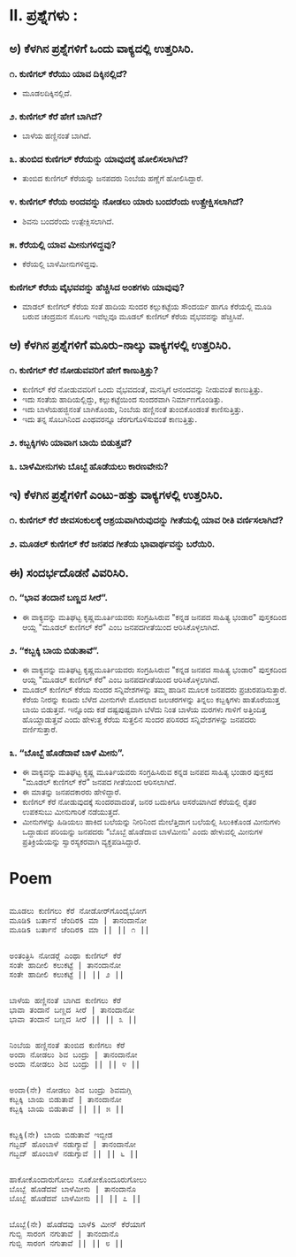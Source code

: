 # II. ಪ್ರಶ್ನೆಗಳು :

## ಅ) ಕೆಳಗಿನ ಪ್ರಶ್ನೆಗಳಿಗೆ ಒಂದು ವಾಕ್ಯದಲ್ಲಿ ಉತ್ತರಿಸಿರಿ.
### ೧. ಕುಣಿಗಲ್ ಕೆರೆಯು ಯಾವ ದಿಕ್ಕಿನಲ್ಲಿದೆ?
* ಮೂಡಲದಿಕ್ಕಿನಲ್ಲಿದೆ.

### ೨. ಕುಣಿಗಲ್ ಕೆರೆ ಹೇಗೆ ಬಾಗಿದೆ?
* ಬಾಳೆಯ ಹಣ್ಣಿನಂತೆ ಬಾಗಿದೆ.

### ೩. ತುಂಬಿದ ಕುಣಿಗಲ್ ಕೆರೆಯನ್ನು ಯಾವುದಕ್ಕೆ ಹೋಲಿಸಲಾಗಿದೆ?
* ತುಂಬಿದ ಕುಣಿಗಲ್‌ ಕೆರೆಯನ್ನು ಜನಪದರು ನಿಂಬೆಯ ಹಣ್ಣೆಗೆ ಹೋಲಿಸಿದ್ದಾರೆ.

### ೪. ಕುಣಿಗಲ್ ಕೆರೆಯ ಅಂದವನ್ನು ನೋಡಲು ಯಾರು ಬಂದರೆಂದು ಉತ್ಪ್ರೇಕ್ಷಿಸಲಾಗಿದೆ?
* ಶಿವನು ಬಂದರೆಂದು ಉತ್ಪೇಕ್ಲಿಸಲಾಗಿದೆ.

### ೫. ಕೆರೆಯಲ್ಲಿ ಯಾವ ಮೀನುಗಳಿದ್ದವು?
* ಕೆರೆಯಲ್ಲಿ ಬಾಳೆಮೀನುಗಳಿದ್ದವು.

### ಕುಣಿಗಲ್‌ ಕೆರೆಯ ವೈಭವವನ್ನು ಹೆಚ್ಚಿಸಿದ ಅಂಶಗಳು ಯಾವುವು?
* ಮಾಡಲ್‌ ಕುಣಿಗಲ್‌ ಕೆರೆಯ ಸಂತೆ ಹಾದಿಯ ಸುಂದರ ಕಲ್ಲುಕಟ್ಟೆಯ ಸೌಂದರ್ಯ ಹಾಗೂ ಕೆರೆಯಲ್ಲಿ ಮೂಡಿ ಬರುವ ಚಂದ್ರಮನ ಸೊಬಗು ಇವೆಲ್ಲವೂ ಮೂಡಲ್‌ ಕುಣಿಗಲ್‌ ಕೆರೆಯ ವೈಭವವನ್ನು ಹೆಚ್ಚಿಸಿವೆ.

## ಆ) ಕೆಳಗಿನ ಪ್ರಶ್ನೆಗಳಿಗೆ ಮೂರು-ನಾಲ್ಕು ವಾಕ್ಯಗಳಲ್ಲಿ ಉತ್ತರಿಸಿರಿ.
### ೧. ಕುಣಿಗಲ್ ಕೆರೆ ನೋಡುವವರಿಗೆ ಹೇಗೆ ಕಾಣುತ್ತಿತ್ತು?
* ಕುಣಿಗಲ್‌ ಕೆರೆ ನೋಡುವವರಿಗೆ ಒಂದು ವೈಭವದಂತೆ, ಮನಸ್ಸಿಗೆ ಆನಂದವನ್ನು ನೀಡುವಂತೆ ಕಾಣುತ್ತಿತ್ತು.
* ಇದು ಸಂತೆಯ ಹಾದಿಯಲ್ಲಿದ್ದು, ಕಲ್ಲುಕಟ್ಟೆಯಿಂದ ಸುಂದರವಾಗಿ ನಿರ್ಮಾಣಗೊಂಡಿತ್ತು.
* ಇದು ಬಾಳೆಯಹಜ್ಜಿನಂತೆ ಬಾಗಿಕೊಂಡು, ನಿಂಬೆಯ ಹಣ್ಣಿನಂತೆ ತುಂಬಿಕೊಂಡಂತೆ ಕಾಣಿಸುತ್ತಿತ್ತು.
* ಇದು ತನ್ನ ಸೊಬಗಿನಿಂದ ಎಂಥವರನ್ನೂ ಜೆರಗುಗೊಳಿಸುವಂತೆ ಕಾಣುತ್ತಿತ್ತು.

### ೨. ಕಬ್ಬಕ್ಕಿಗಳು ಯಾವಾಗ ಬಾಯಿ ಬಿಡುತ್ತವೆ?

### ೩. ಬಾಳೆಮೀನುಗಳು ಬೊಬ್ಬೆ ಹೊಡೆಯಲು ಕಾರಣವೇನು?

## ಇ) ಕೆಳಗಿನ ಪ್ರಶ್ನೆಗಳಿಗೆ ಎಂಟು-ಹತ್ತು ವಾಕ್ಯಗಳಲ್ಲಿ ಉತ್ತರಿಸಿರಿ.
### ೧. ಕುಣಿಗಲ್ ಕೆರೆ ಜೀವಸಂಕುಲಕ್ಕೆ ಆಶ್ರಯವಾಗಿರುವುದನ್ನು ಗೀತೆಯಲ್ಲಿ ಯಾವ ರೀತಿ ವರ್ಣಿಸಲಾಗಿದೆ?
### ೨. ಮೂಡಲ್ ಕುಣಿಗಲ್ ಕೆರೆ ಜನಪದ ಗೀತೆಯ ಭಾವಾರ್ಥವನ್ನು ಬರೆಯಿರಿ.

## ಈ) ಸಂದರ್ಭದೊಡನೆ ವಿವರಿಸಿರಿ.
### ೧. “ಭಾವ ತಂದಾನೆ ಬಣ್ಣದ ಸೀರೆ”.
* ಈ ವಾಕ್ಯವನ್ನು ಮತಿಘಟ್ಟ ಕೃಷ್ಣಮೂರ್ತಿಯವರು ಸಂಗ್ರಹಿಸಿರುವ "ಕನ್ನಡ ಜನಪದ ಸಾಹಿತ್ಯ ಭಂಡಾರ" ಪುಸ್ತಕದಿಂದ ಆಯ್ದ "ಮೂಡಲ್ ಕುಣಿಗಲ್‌ ಕೆರೆ" ಎಂಬ ಜನಪದಗೀತೆಯಿಂದ ಆರಿಸಿಕೊಳ್ಳಲಾಗಿದೆ.

### ೨. “ಕಬ್ಬಕ್ಕಿ ಬಾಯ ಬಿಡುತಾವೆ”.
* ಈ ವಾಕ್ಯವನ್ನು ಮತಿಘಟ್ಟ ಕೃಷ್ಣಮೂರ್ತಿಯವರು ಸಂಗ್ರಹಿಸಿರುವ "ಕನ್ನಡ ಜನಪದ ಸಾಹಿತ್ಯ ಭಂಡಾರ" ಪುಸ್ತಕದಿಂದ ಆಯ್ದ "ಮೂಡಲ್ ಕುಣಿಗಲ್‌ ಕೆರೆ" ಎಂಬ ಜನಪದಗೀತೆಯಿಂದ ಆರಿಸಿಕೊಳ್ಳಲಾಗಿದೆ.
* ಮೂಡಲ್‌ ಕುಣಿಗಲ್‌ ಕೆರೆಯ ಸುಂದರ ಸನ್ನಿವೇಶಗಳನ್ನು ತಮ್ಮ ಹಾಡಿನ ಮೂಲಕ ಜನಪದರು ಪ್ರಚುರಪಡಿಸುತ್ತಾರೆ. ಕೆರೆಯ ನೀರನ್ನು ಕುಡಿದು ಬೆಳೆದ ಮೀನುಗಳೇ ಮೊದಲಾದ ಜಲಚರಗಳನ್ನು ತಿನ್ನಲು ಕಬ್ಬಕ್ಕಿಗಳು ಹಾತೊರೆಯುತ್ತ ಬಾಯಿ ಬಿಡುತ್ತವೆ. ಇನ್ನೊಂದು ಕಡೆ ದಷ್ಟಪುಷ್ಟವಾಗಿ ಬೆಳೆದು ನಿಂತ ಬಾಳೆಯ ಮರಗಳು ಗಾಳಿಗೆ ಅತ್ತಿಂದಿತ್ತ ಹೊಯ್ದಾಡುತ್ತವೆ ಎಂದು ಹೇಳುತ್ತ ಕೆರೆಯ ಸುತ್ತಲಿನ ಸುಂದರ ಪರಿಸರದ ಸನ್ನಿವೇಶಗಳನ್ನು ಜನಪದರು ವರ್ಣಿಸುತ್ತಾರೆ.

### ೩. “ಬೊಬ್ಬೆ ಹೊಡೆದಾವೆ ಬಾಳೆ ಮೀನು”.
* ಈ ವಾಕ್ಯವನ್ನು ಮತಿಘಟ್ಟ ಕೃಷ್ಣ ಮೂರ್ತಿಯವರು ಸಂಗ್ರಹಿಸಿರುವ ಕನ್ನಡ ಜನಪದ ಸಾಹಿತ್ಯ ಭಂಡಾರ ಪುಸ್ತಕದ "ಮೂಡಲ್‌ ಕುಣಿಗಲ್‌ ಕೆರೆ" ಜನಪದ ಗೀತೆಯಿಂದ ಆರಿಸಲಾಗಿದೆ.
* ಈ ಮಾತನ್ನು ಜನಪದಕಾರರು ಹೇಳಿದ್ದಾರೆ.
* ಕುಣಿಗಲ್‌ ಕೆರೆ ನೋಡುವುದಕ್ಕೆ ಸುಂದರವಾದಂತೆ, ಜನರ ಬದುಕಿಗೂ ಆಸರೆಯಾಗಿದೆ ಕೆರೆಯಲ್ಲಿ ರೈತರ ಉಪಕಸುಬು ಮೀನುಗಾರಿಕೆ ನಡೆಯುತ್ತದೆ.
* ಮೀನುಗಳನ್ನು ಹಿಡಿಯಲು ಹಾಕಿದ ಬಲೆಯನ್ನು ನೀರಿನಿಂದ ಮೇಲೆತ್ತಿದಾಗ ಬಲೆಯಲ್ಲಿ ಸಿಲುಕಿಕೊಂಡ ಮೀನುಗಳು ಒದ್ದಾಡುವ ಪರಿಯನ್ನು ಜನಪದರು “ಬೊಬ್ಬೆ ಹೊಡೆದಾವ ಬಾಳೆಮೀನು' ಎಂದು ಹೇಳುವಲ್ಲಿ ಮೀನುಗಳ ಪ್ರತಿಕ್ರಿಯೆಯನ್ನು ಸ್ವಾರಸ್ಯಕರವಾಗಿ ವ್ಯಕ್ತಪಡಿಸಿದ್ದಾರೆ.

# Poem
<pre> 
ಮೂಡಲು ಕುಣಿಗಲು ಕೆರೆ ನೋಡೋರ್‌ಗೊಂದೈಭೋಗ
ಮೂಡಿs ಬರ್ತಾನೆ ಚೆಂದಿರs ಮಾ | ತಾನಂದಾನೋ
ಮೂಡಿs ಬರ್ತಾನೆ ಚೆಂದಿರs ಮಾ || || ೧ ||
</pre> 
<pre> 
ಅಂತಂತ್ರಿಸಿ ನೋಡರ‍್ಗೆ ಎಂಥಾ ಕುಣಿಗಲ್ ಕೆರೆ
ಸಂತೇ ಹಾದೀಲಿ ಕಲುಕಟ್ಟೆ | ತಾನಂದಾನೋ
ಸಂತೇ ಹಾದೀಲಿ ಕಲುಕಟ್ಟೆ || || ೨ ||
</pre> 
<pre> 
ಬಾಳೆಯ ಹಣ್ಣಿನಂತೆ ಬಾಗಿದ ಕುಣಿಗಲು ಕೆರೆ
ಭಾವಾ ತಂದಾನೆ ಬಣ್ಣದ ಸೀರೆ | ತಾನಂದಾನೋ
ಭಾವಾ ತಂದಾನೆ ಬಣ್ಣದ ಸೀರೆ || || ೩ ||
</pre> 
<pre> 
ನಿಂಬೆಯ ಹಣ್ಣಿನಂತೆ ತುಂಬಿದ ಕುಣಿಗಲು ಕೆರೆ
ಅಂದಾ ನೋಡಲು ಶಿವ ಬಂದ್ರು | ತಾನಂದಾನೋ
ಅಂದಾ ನೋಡಲು ಶಿವ ಬಂದ್ರು || || ೪ ||
</pre> 
<pre> 
ಅಂದಾ(ನೇ) ನೋಡಲು ಶಿವ ಬಂದ್ರು ಶಿವಮಗ್ಗಿ
ಕಬ್ಬಕ್ಕಿ ಬಾಯ ಬಿಡುತಾವೆ | ತಾನಂದಾನೋ
ಕಬ್ಬಕ್ಕಿ ಬಾಯ ಬಿಡುತಾವೆ || || ೫ ||
</pre> 
<pre> 
ಕಬ್ಬಕ್ಕಿ(ನೇ) ಬಾಯ ಬಿಡುತಾವೆ ಇಬ್ಬೀಡ
ಗಬ್ಬದ್ ಹೊಂಬಾಳೆ ನಡುಗ್ಯಾವೆ | ತಾನಂದಾನೋ
ಗಬ್ಬದ್ ಹೊಂಬಾಳೆ ನಡುಗ್ಯಾವೆ || || ೬ ||
</pre> 
<pre> 
ಹಾಕೋಕೊಂದಾರುಗೋಲು ನೂಕೋಕೊಂದೂರುಗೋಲು
ಬೊಬ್ಬೆ ಹೊಡೆದವೆ ಬಾಳೆಮೀನು | ತಾನಂದಾನೊ
ಬೊಬ್ಬೆ ಹೊಡೆದವೆ ಬಾಳೆಮೀನು || || ೭ ||
</pre> 
<pre> 
ಬೊಬ್ಬೆ(ನೇ) ಹೊಡೆದವು ಬಾಳೆs ಮೀನ್ ಕೆರೆಯಾಗೆ
ಗುಬ್ಬಿ ಸಾರಂಗ ನಗುತಾವೆ | ತಾನಂದಾನೊ
ಗುಬ್ಬಿ ಸಾರಂಗ ನಗುತಾವೆ || || ೮ ||
</pre> 

